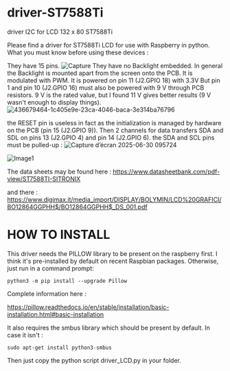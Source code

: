 # driver-ST7588Ti
driver I2C for LCD 132 x 80 ST7588Ti

Please find a driver for ST7588Ti LCD for use with Raspberry in python.
What you must know before using these devices :

They have 15 pins.
![Capture](https://github.com/user-attachments/assets/61439a8d-942d-42b4-a002-9dabcbb25eeb)
They have no Backlight embedded. In general the Backlight is mounted apart from the screen onto the PCB. It is modulated with PWM.
It is powered on pin 11 (J2.GPIO 18) with 3.3V
But pin 1 and pin 10  (J2.GPIO 16) must also be powered with 9 V through PCB resistors. 9 V is the rated value, but I found 11 V gives better results (9 V wasn't enough to display things).
![436679464-1c405e9e-23ca-4046-baca-3e314ba76796](https://github.com/user-attachments/assets/7119a3b1-2e64-4b75-80e4-691998e042da)

the RESET pin is useless in fact as the initialization is managed by hardware on the PCB (pin 15 (J2.GPIO 9)).
Then 2 channels for data transfers SDA and SDL on pins 13 (J2.GPIO 4) and pin 14 (J2.GPIO 6).
the SDA and SCL pins must be pulled-up :
![Capture d’écran 2025-06-30 095724](https://github.com/user-attachments/assets/426a993b-69a4-4408-a071-da047552ef11)


![Image1](https://github.com/user-attachments/assets/c55281dd-b286-48ab-beda-7a2a8743ba99)

The data sheets may be found here :
https://www.datasheetbank.com/pdf-view/ST7588TI-SITRONIX

and there :
https://www.digimax.it/media_import/DISPLAY/BOLYMIN/LCD%20GRAFICI/BO12864GGPHH$/BO12864GGPHH$_DS_001.pdf

# HOW TO INSTALL


This driver needs the PILLOW library to be present on the raspberry first. I think it's pre-installed by default on recent Raspbian packages. 
Otherwise, just run in a command prompt:

`python3 -m pip install --upgrade Pillow`

Complete information here :

https://pillow.readthedocs.io/en/stable/installation/basic-installation.html#basic-installation

It also requires the smbus library which should be present by default. In case it isn't :

`sudo apt-get install python3-smbus`


Then just copy the python script driver_LCD.py in your folder.
